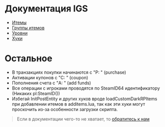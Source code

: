 # Документация IGS

* [Итемы](ITEMS.md)
* [Группы итемов](GROUPS.md)
* [Уровни](LEVELS.md)
* [Хуки](HOOKS.md)

# Остальное
* В транзакциях покупки начинаются с "P: " (purchase)
* Активации купонов с "C: " (coupon)
* Пополнения счета с "A: " (add funds) 
* Все операции с игроками проводятся по SteamID64 идентификатору (Никаких pl:SteamID())
* Избегай InitPostEntity и других хуков вроде loadCustomDarkRPItems при добавлении итемов в additems.lua, так как эти хуки могут проскочить из-за особенности загрузки скрипта.

> Если в документации чего-то не хватает, то [обратитесь к нам](https://gm-donate.ru/support)
